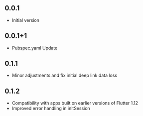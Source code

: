 ## 0.0.1
* Initial version
## 0.0.1+1
* Pubspec.yaml Update
## 0.1.1
* Minor adjustments and fix initial deep link data loss
## 0.1.2
* Compatibility with apps built on earlier versions of Flutter 1.12
* Improved error handling in initSession

